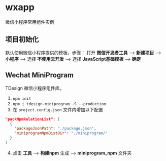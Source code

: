 # wxapp
微信小程序常用组件实例

## 项目初始化
默认使用微信小程序提供的模板，步骤：
打开 **微信开发者工具** --> **新建项目** --> **小程序** --> 选择 **不使用云开发** --> 选择 **JavaScript基础模板** --> **确定**

## Wechat MiniProgram
TDesign 微信小程序组件库。
1. `npm init`
2. `npm i tdesign-miniprogram -S --production`
3. 在 `project.config.json` 文件内增加以下配置
```json
"packNpmRelationList": [
  {
    "packageJsonPath": "./package.json",
    "miniprogramNpmDistDir": "./miniprogram/"
  }
]
```
4. 点击 **工具** --> **构建npm** 生成 --> **miniprogram_npm** 文件夹
